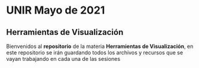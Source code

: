 # UNIR Mayo de 2021

## Herramientas de Visualización

Bienvenidos al **repositorio** de la materia **Herramientas de Visualización**, en este repositorio se irán guardando todos los archivos y recursos que se vayan trabajando en cada una de las sesiones
